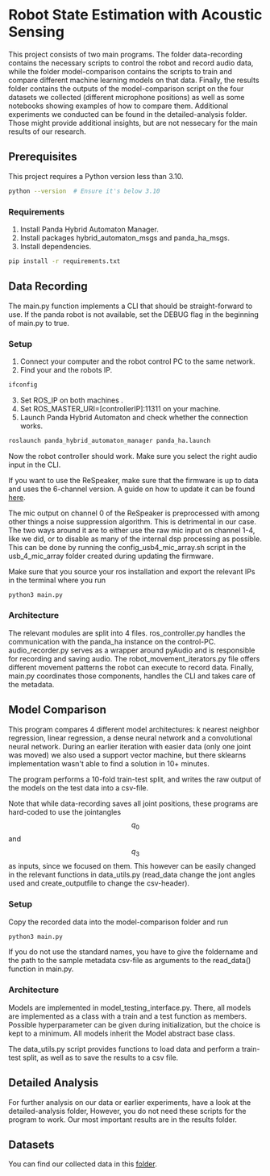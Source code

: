 # Robot State Estimation with Acoustic Sensing
This project consists of two main programs. The folder data-recording contains 
the necessary scripts to control the robot and record audio data, while the folder
model-comparison contains the scripts to train and compare different machine learning models 
on that data. 
Finally, the results folder contains the outputs of the model-comparison script 
on the four datasets we collected (different microphone positions) as well as some notebooks 
showing examples of how to compare them.
Additional experiments we conducted can be found in the detailed-analysis folder. Those might
provide additional insights, but are not nessecary for the main results of our research.

## Prerequisites
This project requires a Python version less than 3.10.
```sh
python --version  # Ensure it's below 3.10
```
### Requirements  
1. Install Panda Hybrid Automaton Manager.
2. Install packages hybrid_automaton_msgs and panda_ha_msgs.
3. Install dependencies.
```sh
pip install -r requirements.txt
```

## Data Recording
The main.py function implements a CLI that should be straight-forward to use.
If the panda robot is not available, set the DEBUG flag in the beginning of main.py
to true. 

### Setup
1. Connect your computer and the robot control PC to the same network.
2. Find your and the robots IP.
```sh
ifconfig
```
3. Set ROS_IP on both machines .
4. Set ROS_MASTER_URI=\[controllerIP\]:11311 on your machine.
5. Launch Panda Hybrid Automaton and check whether the connection works.
```sh
roslaunch panda_hybrid_automaton_manager panda_ha.launch
```

Now the robot controller should work. Make sure you select the right audio input in the CLI.

If you want to use the ReSpeaker, make sure that the firmware is up to data and uses the 6-channel version.
A guide on how to update it can be found [here](https://wiki.seeedstudio.com/ReSpeaker_Mic_Array_v2.0/#update-firmware).

The mic output on channel 0 of the ReSpeaker is preprocessed with among other things a noise suppression algorithm.
This is detrimental in our case. The two ways around it are to either use the raw mic input on channel 1-4, 
like we did, or to disable as many of the internal dsp processing as possible.
This can be done by running the config_usb4_mic_array.sh script in the usb_4_mic_array folder created during
updating the firmware. 

Make sure that you source your ros installation and export the relevant IPs in the terminal where you run 
```sh
python3 main.py
```

### Architecture
The relevant modules are split into 4 files. ros_controller.py handles the communication
with the panda_ha instance on the control-PC. audio_recorder.py serves as a wrapper around
pyAudio and is responsible for recording and saving audio. The robot_movement_iterators.py
file offers different movement patterns the robot can execute to record data.
Finally, main.py coordinates those components, handles the CLI and takes care of the metadata.


## Model Comparison
This program compares 4 different model architectures: k nearest neighbor regression, linear regression,
a dense neural network and a convolutional neural network. During an earlier iteration with easier data 
(only one joint was moved) we also used a support vector machine, but there sklearns implementation 
wasn't able to find a solution in 10+ minutes.

The program performs a 10-fold train-test split, and writes the raw output of the models on the test data 
into a csv-file.

Note that while data-recording saves all joint positions, these programs are hard-coded to use the jointangles
$$q_0$$ and $$q_3$$ as inputs, since we focused on them. This however can be easily changed in the relevant 
functions in data_utils.py (read_data change the jont angles used and create_outputfile to change the csv-header).

### Setup
Copy the recorded data into the model-comparison folder and run
```sh
python3 main.py
```

If you do not use the standard names, you have to give the foldername and the path to the sample 
metadata csv-file as arguments to the read_data() function in main.py.

### Architecture
Models are implemented in model_testing_interface.py. There, all models are implemented as a class with a train
and a test function as members. Possible hyperparameter can be given during initialization, but the choice is
kept to a minimum. All models inherit the Model abstract base class.

The data_utils.py script provides functions to load data and perform a train-test split, as well as to save the
results to a csv file.


## Detailed Analysis
For further analysis on our data or earlier experiments, have a look at the detailed-analysis folder,
However, you do not need these scripts for the program to work. Our most important results are in the results folder.

## Datasets
You can find our collected data in this [folder](https://tubcloud.tu-berlin.de/s/3YSTCpWXXaTaM9S).
